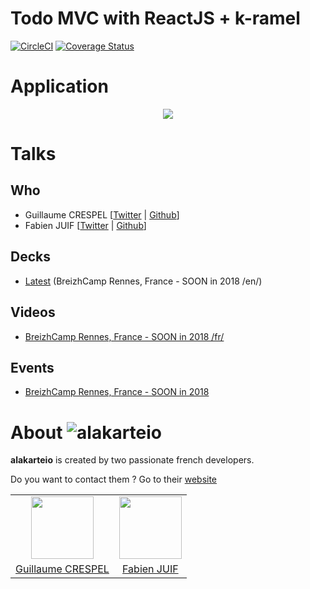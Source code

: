 # Todo MVC with ReactJS + k-ramel
[![CircleCI](https://circleci.com/gh/alakarteio/k-todomvc.svg?style=shield)](https://circleci.com/gh/alakarteio/k-todomvc) [![Coverage Status](https://coveralls.io/repos/github/alakarteio/k-todomvc/badge.svg?branch=master)](https://coveralls.io/github/alakarteio/k-todomvc?branch=master)

# Application
<p align="center">
  <a href="https://alakarteio.github.io/k-todomvc/" target="_blank">
    <img src="https://preview.ibb.co/dkgb0G/Capture_d_e_cran_2017_11_30_a_19_09_13.png" />
  </a>
</p>

# Talks
## Who
 - Guillaume CRESPEL [[Twitter](https://twitter.com/guillaumcrespel) | [Github](https://github.com/guillaumecrespel)]
 - Fabien JUIF [[Twitter](https://twitter.com/fabienjuif) | [Github](https://github.com/fabienjuif)]

## Decks
 - [Latest]() (BreizhCamp Rennes, France - SOON in 2018 /en/)

## Videos
 - [BreizhCamp Rennes, France - SOON in 2018 /fr/]()

## Events
 - [BreizhCamp Rennes, France - SOON in 2018](http://www.breizhcamp.org/)

# About ![alakarteio](http://alakarte.io/assets/img/logo.markdown.png)
**alakarteio** is created by two passionate french developers.

Do you want to contact them ? Go to their [website](http://alakarte.io)

<table border="0">
 <tr>
  <td align="center"><img src="https://avatars1.githubusercontent.com/u/26094222?s=460&v=4" width="100" /></td>
  <td align="center"><img src="https://avatars1.githubusercontent.com/u/17828231?s=460&v=4" width="100" /></td>
 </tr>
 <tr>
  <td align="center"><a href="https://github.com/guillaumecrespel">Guillaume CRESPEL</a></td>
  <td align="center"><a href="https://github.com/fabienjuif">Fabien JUIF</a></td>
</table>
